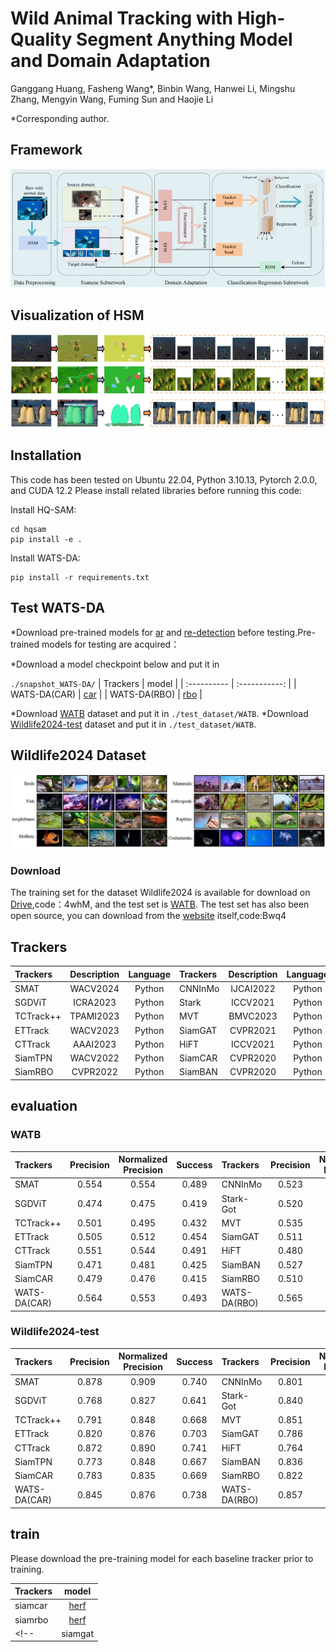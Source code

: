 # Wild Animal Tracking with High-Quality Segment Anything Model and Domain Adaptation
Ganggang Huang, Fasheng Wang*, Binbin Wang, Hanwei Li, Mingshu Zhang, Mengyin Wang, Fuming Sun and Haojie Li

  *Corresponding author.
## Framework

![image](framework.png)
## Visualization of HSM
![image](vis.png)

## Installation
This code has been tested on Ubuntu 22.04, Python 3.10.13, Pytorch 2.0.0, and CUDA 12.2 Please install related libraries before running this code:

Install HQ-SAM:

```
cd hqsam
pip install -e .
```

Install WATS-DA:

```
pip install -r requirements.txt
```
## Test WATS-DA
*Download pre-trained models for [ar](https://drive.google.com/drive/folders/1_dPapMvHy1iewJ2MmyWXj3BB-aIlHNLA?usp=sharing) and [re-detection](https://drive.google.com/drive/folders/1yIeq0CCi-JFDECafOA9fPkZSa_v9ILPL?usp=sharing) before testing.Pre-trained models for testing are acquired：

*Download a model checkpoint below and put it in

`./snapshot_WATS-DA/`
| Trackers | model | 
| :---------- | :-----------: | 
| WATS-DA(CAR) | [car](https://drive.google.com/file/d/17ZX_PwSKtrQGjlVsRaw-VXacc4XIe4yd/view?usp=sharing) |
| WATS-DA(RBO) | [rbo](https://drive.google.com/file/d/1i_eoOnHCUb6AF6K76PDd2UuygjUYQ0mp/view?usp=sharing) | 

*Download [WATB](https://w-1995.github.io/EvaluationandResult.html) dataset and put it in `./test_dataset/WATB`.
*Download [Wildlife2024-test](https://pan.quark.cn/s/4bffd8e60b77) dataset and put it in `./test_dataset/WATB`.

## Wildlife2024 Dataset

![image](dataset4.jpg)
### Download
The training set for the dataset Wildlife2024 is available for download on [Drive](https://pan.quark.cn/s/f9aec26b21a5),code：4whM, and the test set is [WATB](https://w-1995.github.io/EvaluationandResult.html).
The test set has also been open source, you can download from the [website](https://pan.quark.cn/s/6e57db50f112) itself,code:Bwq4
## Trackers


| Trackers | Description | Language | Trackers | Description | Language |
| :---------- | :-----------: | :---------: | :---------- | :-----------: | :---------: |
| SMAT | WACV2024 | Python | CNNInMo| IJCAI2022 | Python |
| SGDViT| ICRA2023 | Python | Stark | ICCV2021 | Python |
| TCTrack++| TPAMI2023 | Python | MVT | BMVC2023 | Python |
| ETTrack | WACV2023 | Python | SiamGAT | CVPR2021 | Python |
| CTTrack | AAAI2023 | Python | HiFT| ICCV2021 | Python |
| SiamTPN | WACV2022 | Python | SiamCAR | CVPR2020 | Python |
| SiamRBO | CVPR2022 | Python | SiamBAN | CVPR2020 | Python |

## evaluation
### WATB

| Trackers | Precision | Normalized Precision | Success | Trackers | Precision | Normalized Precision | Success |
| :---------- | :-----------: | :-----------: | :-----------: | :---------- | :-----------: | :-----------: | :-----------: |
| SMAT | 0.554 | 0.554 | 0.489 | CNNInMo | 0.523 | 0.514 | 0.455 |
| SGDViT | 0.474 | 0.475 | 0.419 | Stark-Got | 0.520 | 0.515 | 0.467 |
| TCTrack++ | 0.501 | 0.495 | 0.432 | MVT | 0.535| 0.538 | 0.471 |
| ETTrack | 0.505 | 0.512 | 0.454 | SiamGAT | 0.511 | 0.515 | 0.442 |
| CTTrack | 0.551 | 0.544 | 0.491 | HiFT | 0.480 | 0.477 | 0.414 |
| SiamTPN | 0.471 | 0.481 | 0.425 | SiamBAN | 0.527 | 0.518 | 0.439 |
| SiamCAR | 0.479 | 0.476 | 0.415 | SiamRBO | 0.510 | 0.498 | 0.443 | 
| WATS-DA(CAR) | 0.564 | 0.553 | 0.493 |WATS-DA(RBO) |	0.565 |	0.549 |	0.502 |

### Wildlife2024-test

| Trackers | Precision | Normalized Precision | Success | Trackers | Precision | Normalized Precision | Success |
| :---------- | :-----------: | :-----------: | :-----------: | :---------- | :-----------: | :-----------: | :-----------: |
| SMAT | 0.878 | 0.909 | 0.740 | CNNInMo | 0.801 | 0.841 | 0.680 |
| SGDViT | 0.768 | 0.827 | 0.641 | Stark-Got | 0.840 | 0.874 | 0.718 |
| TCTrack++ | 0.791 | 0.848 | 0.668 | MVT | 0.851| 0.898 | 0.717 |
| ETTrack | 0.820 | 0.876 | 0.703 | SiamGAT | 0.786 | 0.861 | 0.678 |
| CTTrack | 0.872 | 0.890 | 0.741 | HiFT | 0.764 | 0.835 | 0.643 |
| SiamTPN | 0.773 | 0.848 | 0.667 | SiamBAN | 0.836 | 0.881 | 0.698 |
| SiamCAR | 0.783 | 0.835 | 0.669 | SiamRBO | 0.822 | 0.866 | 0.690 |
| WATS-DA(CAR) | 0.845 | 0.876 | 0.738 |WATS-DA(RBO) |	0.857 |	0.889 |	0.750 |


<!-- ## test

Download pre-trained models for [ar](https://drive.google.com/drive/folders/1_dPapMvHy1iewJ2MmyWXj3BB-aIlHNLA?usp=sharing) and [re-detection](https://drive.google.com/drive/folders/1yIeq0CCi-JFDECafOA9fPkZSa_v9ILPL?usp=sharing) before testing.Pre-trained models for testing are acquired：

| Trackers | model | 
| :---------- | :-----------: | 
| WATS-DA(CAR) | [car](https://drive.google.com/file/d/17ZX_PwSKtrQGjlVsRaw-VXacc4XIe4yd/view?usp=sharing) |
| WATS-DA(RBO) | [rbo](https://drive.google.com/file/d/1i_eoOnHCUb6AF6K76PDd2UuygjUYQ0mp/view?usp=sharing) |  -->
<!-- | WATS-DA(GAT) | [gat](https://drive.google.com/file/d/1ug3VJCSOH0yf6Rc38A-GdPXWU-9FcQoL/view?usp=sharing) |  -->

<!-- | WATS-DA(BAN) | [ban](https://drive.google.com/file/d/1XNugJ2i0Wqi_31wmXjy8H_5wfsrb5_lA/view?usp=sharing) | -->

## train

Please download the pre-training model for each baseline tracker prior to training.

| Trackers | model | 
| :---------- | :-----------: | 
| siamcar | [herf](https://drive.google.com/file/d/15GXHlNz1OzRnIT4mFyziEvquf3cUVppQ/view?usp=sharing) | 
| siamrbo | [herf](https://drive.google.com/file/d/1OdBbVLmbRCef3uq9D40JfDy99uAWB3XW/view?usp=sharing) |
<!-- | siamgat | [herf](https://drive.google.com/file/d/1a7P3BlCwFUFIdtcs-1MOXUF5gRuSzt3T/view?usp=sharing) |  -->

<!-- | siamban | [herf](https://drive.google.com/file/d/1ScO4INZDF2iwolsz-eAslI3h4wmhkbuv/view?usp=sharing) | -->
